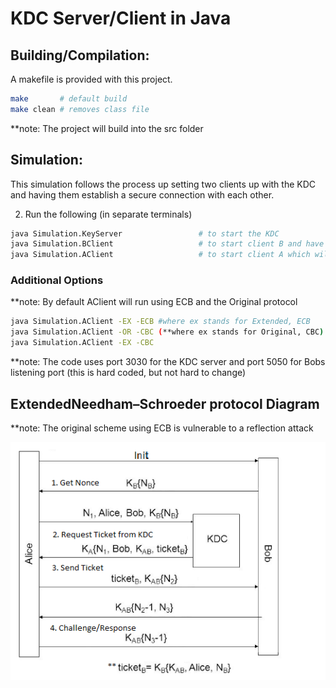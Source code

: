 # KDC Server/Client in Java #

## Building/Compilation: ##

A makefile is provided with this project. 

```bash 
make       # default build 
make clean # removes class file 
```
**note: The project will build into the src folder

## Simulation: ##

This simulation follows the process up setting two clients up with the KDC and having them establish a secure connection with each other. </br>

2. Run the following (in separate terminals)

```bash
java Simulation.KeyServer                 # to start the KDC
java Simulation.BClient                   # to start client B and have him authenticate with the KDC
java Simulation.AClient                   # to start client A which will authenticate w/ the keyserver and then start the protocol
```

### Additional Options ###

**note: By default AClient will run using ECB and the Original protocol
```bash
java Simulation.AClient -EX -ECB #where ex stands for Extended, ECB
java Simulation.AClient -OR -CBC (**where ex stands for Original, CBC)
java Simulation.AClient -EX -CBC
```

**note: The code uses port 3030 for the KDC server and port 5050 for Bobs listening port (this is hard coded, but not hard to change)

## ExtendedNeedham–Schroeder protocol Diagram ##
**note: The original scheme using ECB is vulnerable to a reflection attack

![screenshot](https://github.com/tjenki35/kdc-server/blob/master/extended.png?raw=true)
